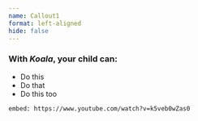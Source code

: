 ```yaml
---
name: Callout1
format: left-aligned
hide: false
---
```


<!--
  Notes:
  - Set `format` to "left-aligned", "right-aligned", "full-bleed", or "big-numbers" to change appearance
  - Set `hide` to true to hide this Callout on the page
 -->

<section>

### With <em>Koala</em>, your child can:

- Do this
- Do that
- Do this too

</section>

<section>

`embed: https://www.youtube.com/watch?v=k5veb0wZas0`

</section>
